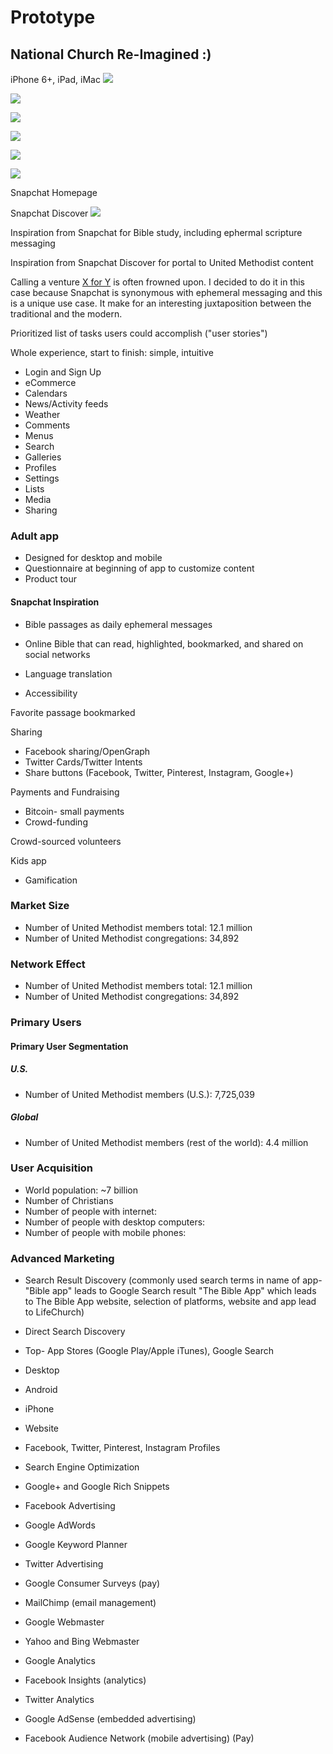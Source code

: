 # Prototype

## National Church Re-Imagined :)

iPhone 6+, iPad, iMac
![](prototype/iphone-6+-ipad-imac.png)

![](prototype/iphone-6+-screens-1.png)

![](prototype/iphone-6+-screens-2.png)

![](prototype/iphone-6+-screens-3.png)

![](prototype/iphone-6+-screens-4.png)

![](prototype/iphone-6+-screens-5.png)

Snapchat Homepage

Snapchat Discover
![](prototype/snapchat-discover.png)

Inspiration from Snapchat for Bible study, including ephermal scripture messaging

Inspiration from Snapchat Discover for portal to United Methodist content

Calling a venture [X for Y](http://avc.com/2014/01/this-for-that) is often frowned upon. I decided to do it in this case because Snapchat is synonymous with ephemeral messaging and this is a unique use case. It make for an interesting juxtaposition between the traditional and the modern.

Prioritized list of tasks users could accomplish ("user stories")

Whole experience, start to finish:
simple, intuitive

* Login and Sign Up
* eCommerce
* Calendars
* News/Activity feeds
* Weather
* Comments
* Menus
* Search
* Galleries
* Profiles
* Settings
* Lists
* Media
* Sharing

### Adult app

* Designed for desktop and mobile
* Questionnaire at beginning of app to customize content
* Product tour

#### Snapchat Inspiration
* Bible passages as daily ephemeral messages

* Online Bible that can read, highlighted, bookmarked, and shared on social networks
* Language translation
* Accessibility

Favorite passage bookmarked

Sharing
* Facebook sharing/OpenGraph
* Twitter Cards/Twitter Intents
* Share buttons (Facebook, Twitter, Pinterest, Instagram, Google+)

Payments and Fundraising
* Bitcoin- small payments
* Crowd-funding

Crowd-sourced volunteers

Kids app
* Gamification

### Market Size
* Number of United Methodist members total: 12.1 million
* Number of United Methodist congregations: 34,892

### Network Effect
* Number of United Methodist members total: 12.1 million
* Number of United Methodist congregations: 34,892

### Primary Users

#### Primary User Segmentation

##### U.S.
* Number of United Methodist members (U.S.): 7,725,039

##### Global
* Number of United Methodist members (rest of the world): 4.4 million

### User Acquisition
* World population: ~7 billion
* Number of Christians
* Number of people with internet: 
* Number of people with desktop computers:
* Number of people with mobile phones:


### Advanced Marketing
* Search Result Discovery (commonly used search terms in name of app- "Bible app" leads to Google Search result "The Bible App" which leads to The Bible App website, selection of platforms, website and app lead to LifeChurch)
* Direct Search Discovery
* Top- App Stores (Google Play/Apple iTunes), Google Search

* Desktop
* Android
* iPhone

* Website
* Facebook, Twitter, Pinterest, Instagram Profiles
* Search Engine Optimization
* Google+ and Google Rich Snippets
* Facebook Advertising
* Google AdWords
* Google Keyword Planner
* Twitter Advertising

* Google Consumer Surveys (pay)

* MailChimp (email management)

* Google Webmaster
* Yahoo and Bing Webmaster
* Google Analytics
* Facebook Insights (analytics)
* Twitter Analytics
* Google AdSense (embedded advertising)

* Facebook Audience Network (mobile advertising) (Pay)





